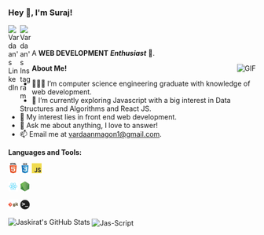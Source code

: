 <h3 title="hehehe"> Hey 👋, I'm Suraj!</h3>

<a href="https://www.linkedin.com">
  <img align="left" alt="Vardaan's LinkedIn" width="24px" src="https://cdn.jsdelivr.net/npm/simple-icons@v3/icons/linkedin.svg" />
</a>
<a href="https://www.instagram.com/vardaanmagon/">
  <img align="left" alt="Vardaan's Instagram" width="24px" src="https://cdn.jsdelivr.net/npm/simple-icons@v3/icons/instagram.svg" />
</a>


<br />
<br />

A **WEB DEVELOPMENT** ***Enthusiast*** 🚀.
 

  <img align="right" alt="GIF" src="https://i.pinimg.com/originals/e4/26/70/e426702edf874b181aced1e2fa5c6cde.gif" />

**About Me!**

- 👨🏽‍💻 I’m computer science engineering graduate with knowledge of web development. 
- 🌱 I’m currently exploring Javascript with a big interest in Data Structures and Algorithms and React JS. 
- 🤔 My interest lies in front end web development.
- 💬 Ask me about anything, I love to answer!
- 📫 Email me at [vardaanmagon1@gmail.com](mailto:vardaanmagon1@gmail.com).



**Languages and Tools:**  

<code><img height="20" src="https://raw.githubusercontent.com/github/explore/80688e429a7d4ef2fca1e82350fe8e3517d3494d/topics/html/html.png"></code>
<code><img height="20" src="https://raw.githubusercontent.com/github/explore/80688e429a7d4ef2fca1e82350fe8e3517d3494d/topics/css/css.png"></code>
<code><img height="20" src="https://raw.githubusercontent.com/github/explore/80688e429a7d4ef2fca1e82350fe8e3517d3494d/topics/javascript/javascript.png"></code>

<code><img height="20" src="https://raw.githubusercontent.com/github/explore/80688e429a7d4ef2fca1e82350fe8e3517d3494d/topics/react/react.png"></code>
<code><img height="20" src="https://raw.githubusercontent.com/github/explore/80688e429a7d4ef2fca1e82350fe8e3517d3494d/topics/nodejs/nodejs.png"></code>

<code><img height="20" src="https://raw.githubusercontent.com/github/explore/80688e429a7d4ef2fca1e82350fe8e3517d3494d/topics/git/git.png"></code>
<code><img height="20" src="https://raw.githubusercontent.com/github/explore/80688e429a7d4ef2fca1e82350fe8e3517d3494d/topics/terminal/terminal.png"></code>

<img src="https://github-readme-stats.vercel.app/api?username=Spawar1530&show_icons=true&hide_border=true&count_private=true&theme=shades-of-purple&icon_color=fad000" alt="Jaskirat's GitHub Stats">

<img align="center" width=500 src="https://github-readme-stats.vercel.app/api/top-langs/?username=Spawar1530&count_private=true&theme=radical" alt="Jas-Script" />
